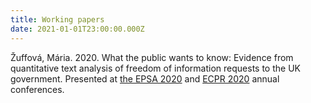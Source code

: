 ```yaml
---
title: Working papers
date: 2021-01-01T23:00:00.000Z
---
```


Žuffová, Mária. 2020. What the public wants to know: Evidence from quantitative text analysis of freedom of information requests to the UK government. Presented at [the EPSA 2020](https://coms.events/EPSA-2020/data/abstracts/en/abstract_0072.html) and [ECPR 2020](https://ecpr.eu/Events/PanelDetails.aspx?PanelID=10249&EventID=156) annual conferences. 